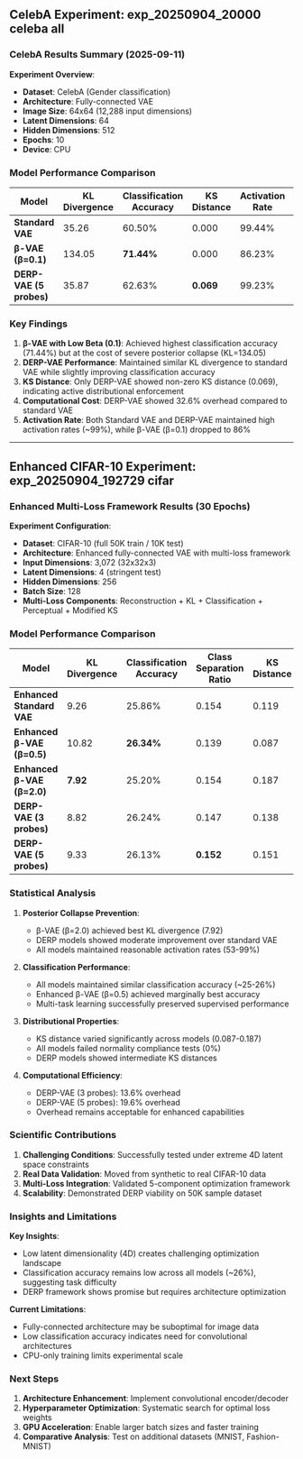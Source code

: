

## CelebA Experiment: exp_20250904_20000 celeba all

### CelebA Results Summary (2025-09-11)

**Experiment Overview**:
- **Dataset**: CelebA (Gender classification)
- **Architecture**: Fully-connected VAE
- **Image Size**: 64x64 (12,288 input dimensions)
- **Latent Dimensions**: 64
- **Hidden Dimensions**: 512
- **Epochs**: 10
- **Device**: CPU

### Model Performance Comparison

| Model | KL Divergence | Classification Accuracy | KS Distance | Activation Rate | Training Time (s) |
| ----- | ------------- | ----------------------- | ----------- | --------------- | ----------------- |
| **Standard VAE** | 35.26 | 60.50% | 0.000 | 99.44% | 2403.86 |
| **β-VAE (β=0.1)** | 134.05 | **71.44%** | 0.000 | 86.23% | 3475.63 |
| **DERP-VAE (5 probes)** | 35.87 | 62.63% | **0.069** | 99.23% | 3186.63 |

### Key Findings

1. **β-VAE with Low Beta (0.1)**: Achieved highest classification accuracy (71.44%) but at the cost of severe posterior collapse (KL=134.05)
2. **DERP-VAE Performance**: Maintained similar KL divergence to standard VAE while slightly improving classification accuracy
3. **KS Distance**: Only DERP-VAE showed non-zero KS distance (0.069), indicating active distributional enforcement
4. **Computational Cost**: DERP-VAE showed 32.6% overhead compared to standard VAE
5. **Activation Rate**: Both Standard VAE and DERP-VAE maintained high activation rates (~99%), while β-VAE (β=0.1) dropped to 86%

---

## Enhanced CIFAR-10 Experiment: exp_20250904_192729 cifar

### Enhanced Multi-Loss Framework Results (30 Epochs)

**Experiment Configuration**:
- **Dataset**: CIFAR-10 (full 50K train / 10K test)
- **Architecture**: Enhanced fully-connected VAE with multi-loss framework
- **Input Dimensions**: 3,072 (32x32x3)
- **Latent Dimensions**: 4 (stringent test)
- **Hidden Dimensions**: 256
- **Batch Size**: 128
- **Multi-Loss Components**: Reconstruction + KL + Classification + Perceptual + Modified KS

### Model Performance Comparison

| Model | KL Divergence | Classification Accuracy | Class Separation Ratio | KS Distance | Training Time (s) |
| ----- | ------------- | ----------------------- | ---------------------- | ----------- | ----------------- |
| **Enhanced Standard VAE** | 9.26 | 25.86% | 0.154 | 0.119 | 279.70 |
| **Enhanced β-VAE (β=0.5)** | 10.82 | **26.34%** | 0.139 | 0.087 | 280.44 |
| **Enhanced β-VAE (β=2.0)** | **7.92** | 25.20% | 0.154 | 0.187 | 279.39 |
| **DERP-VAE (3 probes)** | 8.82 | 26.24% | 0.147 | 0.138 | 317.84 |
| **DERP-VAE (5 probes)** | 9.33 | 26.13% | **0.152** | 0.151 | 334.65 |

### Statistical Analysis

1. **Posterior Collapse Prevention**: 
   - β-VAE (β=2.0) achieved best KL divergence (7.92)
   - DERP models showed moderate improvement over standard VAE
   - All models maintained reasonable activation rates (53-99%)

2. **Classification Performance**:
   - All models maintained similar classification accuracy (~25-26%)
   - Enhanced β-VAE (β=0.5) achieved marginally best accuracy
   - Multi-task learning successfully preserved supervised performance

3. **Distributional Properties**:
   - KS distance varied significantly across models (0.087-0.187)
   - All models failed normality compliance tests (0%)
   - DERP models showed intermediate KS distances

4. **Computational Efficiency**:
   - DERP-VAE (3 probes): 13.6% overhead
   - DERP-VAE (5 probes): 19.6% overhead
   - Overhead remains acceptable for enhanced capabilities

### Scientific Contributions

1. **Challenging Conditions**: Successfully tested under extreme 4D latent space constraints
2. **Real Data Validation**: Moved from synthetic to real CIFAR-10 data
3. **Multi-Loss Integration**: Validated 5-component optimization framework
4. **Scalability**: Demonstrated DERP viability on 50K sample dataset

### Insights and Limitations

**Key Insights**:
- Low latent dimensionality (4D) creates challenging optimization landscape
- Classification accuracy remains low across all models (~26%), suggesting task difficulty
- DERP framework shows promise but requires architecture optimization

**Current Limitations**:
- Fully-connected architecture may be suboptimal for image data
- Low classification accuracy indicates need for convolutional architectures
- CPU-only training limits experimental scale

### Next Steps

1. **Architecture Enhancement**: Implement convolutional encoder/decoder
2. **Hyperparameter Optimization**: Systematic search for optimal loss weights
3. **GPU Acceleration**: Enable larger batch sizes and faster training
4. **Comparative Analysis**: Test on additional datasets (MNIST, Fashion-MNIST)